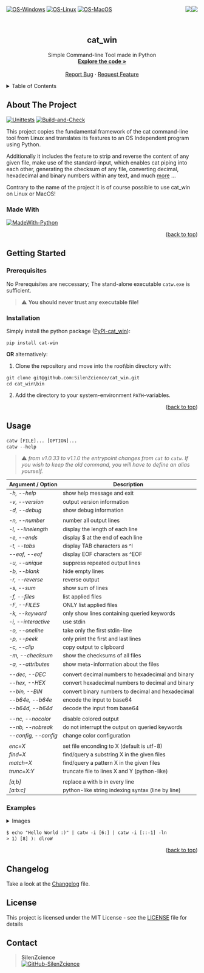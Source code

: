 <div id="top"></div>

<p>
   <a href="https://pepy.tech/project/cat-win" alt="Downloads">
      <img src="https://static.pepy.tech/personalized-badge/cat-win?period=total&units=international_system&left_color=grey&right_color=orange&left_text=Downloads" align="right">
   </a>
   <a href="https://pypi.org/project/cat-win/" alt="Visitors">
      <img src="https://visitor-badge.laobi.icu/badge?page_id=SilenZcience.cat_win" align="right">
   </a>
</p>

[![OS-Windows]][OS-Windows]
[![OS-Linux]][OS-Linux]
[![OS-MacOS]][OS-MacOS]

<br/>
<div align="center">
<h2 align="center">cat_win</h2>
   <p align="center">
      Simple Command-line Tool made in Python
      <br/>
      <a href="https://github.com/SilenZcience/cat_win/blob/main/cat_win/cat.py">
         <strong>Explore the code »</strong>
      </a>
      <br/>
      <br/>
      <a href="https://github.com/SilenZcience/cat_win/issues">Report Bug</a>
      ·
      <a href="https://github.com/SilenZcience/cat_win/issues">Request Feature</a>
   </p>
</div>


<details>
   <summary>Table of Contents</summary>
   <ol>
      <li>
         <a href="#about-the-project">About The Project</a>
         <ul>
            <li><a href="#made-with">Made With</a></li>
         </ul>
      </li>
      <li>
         <a href="#getting-started">Getting Started</a>
         <ul>
            <li><a href="#prerequisites">Prerequisites</a></li>
            <li><a href="#installation">Installation</a></li>
         </ul>
      </li>
      <li><a href="#usage">Usage</a>
         <ul>
         <li><a href="#examples">Examples</a></li>
         </ul>
      </li>
	  <li><a href="#changelog">Changelog</a></li>
      <li><a href="#license">License</a></li>
      <li><a href="#contact">Contact</a></li>
   </ol>
</details>

## About The Project

[![Unittests]](https://github.com/SilenZcience/cat_win/actions/workflows/unit_test.yml)
[![Build-and-Check]](https://github.com/SilenZcience/cat_win/actions/workflows/package_test.yml)
<!-- [![Compile-and-Push]](https://github.com/SilenZcience/cat_win/actions/workflows/build_executable.yml/badge.svg) -->

This project copies the fundamental framework of the cat command-line tool from Linux and translates its features to an OS Independent program using Python.

Additionally it includes the feature to strip and reverse the content of any given file, make use of the standard-input, which enables cat piping into each other, generating the checksum of any file, converting decimal, hexadecimal and binary numbers within any text, and much <a href="#usage">more</a> ...

Contrary to the name of the project it is of course possible to use cat_win on Linux or MacOS!

### Made With
[![MadeWith-Python]](https://www.python.org/)

<p align="right">(<a href="#top">back to top</a>)</p>

## Getting Started

### Prerequisites

No Prerequisites are neccessary; The stand-alone executable `catw.exe` is sufficient.

> ⚠️ **You should never trust any executable file!**

### Installation

Simply install the python package ([PyPI-cat_win](https://pypi.org/project/cat-win/)):
```console
pip install cat-win
```

**OR** alternatively:

1. Clone the repository and move into the root\bin directory with:
```console
git clone git@github.com:SilenZcience/cat_win.git
cd cat_win\bin
```
2. Add the directory to your system-environment `PATH`-variables.

<p align="right">(<a href="#top">back to top</a>)</p>

## Usage

```console
catw [FILE]... [OPTION]...
catw --help
```

> ⚠️ *from v1.0.33 to v1.1.0 the entrypoint changes from `cat` to `catw`. If you wish to keep the old command, you will have to define an alias yourself.*

| Argument / Option      | Description                                       |
|------------------------|---------------------------------------------------|
| *-h, --help*           | show help message and exit                        |
| *-v, --version*        | output version information                        |
| *-d, --debug*          | show debug information                            |
|                        |                                                   |
| *-n, --number*         | number all output lines                           |
| *-l, --linelength*     | display the length of each line                   |
| *-e, --ends*           | display $ at the end of each line                 |
| *-t, --tabs*           | display TAB characters as ^I                      |
| *--eof, --eof*         | display EOF characters as ^EOF                    |
| *-u, --unique*         | suppress repeated output lines                    |
| *-b, --blank*          | hide empty lines                                  |
| *-r, --reverse*        | reverse output                                    |
| *-s, --sum*            | show sum of lines                                 |
| *-f, --files*          | list applied files                                |
| *-F, --FILES*          | ONLY list applied files                           |
| *-k, --keyword*        | only show lines containing queried keywords       |
| *-i, --interactive*    | use stdin                                         |
| *-o, --oneline*        | take only the first stdin-line                    |
| *-p, --peek*           | only print the first and last lines               |
| *-c, --clip*           | copy output to clipboard                          |
| *-m, --checksum*       | show the checksums of all files                   |
| *-a, --attributes*     | show meta-information about the files             |
|                        |                                                   |
| *--dec, --DEC*         | convert decimal numbers to hexadecimal and binary |
| *--hex, --HEX*         | convert hexadecimal numbers to decimal and binary |
| *--bin, --BIN*         | convert binary numbers to decimal and hexadecimal |
| *--b64e, --b64e*       | encode the input to base64                        |
| *--b64d, --b64d*       | decode the input from base64                      |
|                        |                                                   |
| *--nc, --nocolor*      | disable colored output                            |
| *--nb, --nobreak*      | do not interrupt the output on queried keywords   |
| *--config, --config*   | change color configuration                        |
|                        |                                                   |
| *enc=X*                | set file enconding to X (default is utf-8)        |
| *find=X*               | find/query a substring X in the given files       |
| *match=X*              | find/query a pattern X in the given files         |
| *trunc=X:Y*            | truncate file to lines X and Y (python-like)      |
|                        |                                                   |
| *[a,b]*                | replace a with b in every line                    |
| *[a:​b:c]*              | python-like string indexing syntax (line by line) |

### Examples

<details>
	<summary>Images</summary>

![Example1](https://raw.githubusercontent.com/SilenZcience/cat_win/main/img/example1.png "example1")

![Example2](https://raw.githubusercontent.com/SilenZcience/cat_win/main/img/example2.png "example2")

![Example3](https://raw.githubusercontent.com/SilenZcience/cat_win/main/img/example3.png "example3")

![Example4](https://raw.githubusercontent.com/SilenZcience/cat_win/main/img/example4.png "example4")

![Example5](https://raw.githubusercontent.com/SilenZcience/cat_win/main/img/example5.png "example5")

</details>

```console
$ echo "Hello World :)" | catw -i [6:] | catw -i [::-1] -ln
> 1) [8] ): dlroW
```

<p align="right">(<a href="#top">back to top</a>)</p>

## Changelog

Take a look at the [Changelog](https://github.com/SilenZcience/cat_win/blob/main/CHANGELOG.md) file.

## License

This project is licensed under the MIT License - see the [LICENSE](https://github.com/SilenZcience/cat_win/blob/main/LICENSE) file for details

## Contact

> **SilenZcience** <br/>
[![GitHub-SilenZcience][GitHub-SilenZcience]](https://github.com/SilenZcience)

[OS-Windows]: https://svgshare.com/i/ZhY.svg
[OS-Linux]: https://svgshare.com/i/Zhy.svg
[OS-MacOS]: https://svgshare.com/i/ZjP.svg

[Unittests]: https://github.com/SilenZcience/cat_win/actions/workflows/unit_test.yml/badge.svg
[Build-and-Check]: https://github.com/SilenZcience/cat_win/actions/workflows/package_test.yml/badge.svg
[Compile-and-Push]: https://github.com/SilenZcience/cat_win/actions/workflows/build_executable.yml/badge.svg

[MadeWith-Python]: https://img.shields.io/badge/Made%20with-Python-brightgreen

[GitHub-SilenZcience]: https://img.shields.io/badge/GitHub-SilenZcience-orange